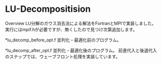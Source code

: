 LU-Decompositision
====

Overview
LU分解のガウス消去法による解法をFortranとMPIで実装しました。
実行にはmpif.hが必要ですが、無くしたので見つけ次第追加します。

*lu_decomp_before_opt.f
並列化・最適化前のプログラム。

*lu_decomp_after_opt.f
並列化・最適化後のプログラム。
前進代入と後退代入のステップでは、ウェーブフロント処理を実装しています。
